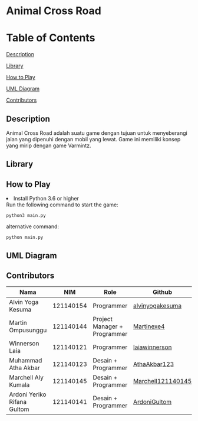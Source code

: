 # Animal Cross Road

# Table of Contents
[Description](#description)

[Library](#library)

[How to Play](#how-to-play)

[UML Diagram](#uml-diagram)

[Contributors](#contributors)

## Description
Animal Cross Road adalah suatu game dengan tujuan untuk menyeberangi jalan yang dipenuhi dengan mobil yang lewat. Game ini memiliki konsep yang mirip dengan game Varmintz.

## Library

## How to Play
<li> Install Python 3.6 or higher</li>
Run the following command to start the game:

```
python3 main.py
```
alternative command:

```
python main.py
```
## UML Diagram

## Contributors

| Nama | NIM | Role | Github |
| ---- | --- | ---- | ------ |
| Alvin Yoga Kesuma | 121140154 | Programmer | [alvinyogakesuma](https://github.com/alvinyogakesuma) |
| Martin Ompusunggu | 121140144 | Project Manager + Programmer | [Martinexe4](https://github.com/Martinexe4) |
| Winnerson Laia | 121140121 | Programmer | [laiawinnerson](https://github.com/laiawinnerson) |
| Muhammad Atha Akbar | 121140123 | Desain + Programmer | [AthaAkbar123](https://github.com/AthaAkbar123) |
| Marchell Aly Kumala | 121140145 | Desain + Programmer | [Marchell121140145](https://github.com/Marchell121140145) |
| Ardoni Yeriko Rifana Gultom | 121140141 | Desain + Programmer | [ArdoniGultom](https://github.com/gultom20) |
